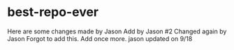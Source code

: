 # best-repo-ever
Here are some changes made by Jason
Add by Jason #2
Changed again by Jason
Forgot to add this.
Add once more.
jason updated on 9/18
